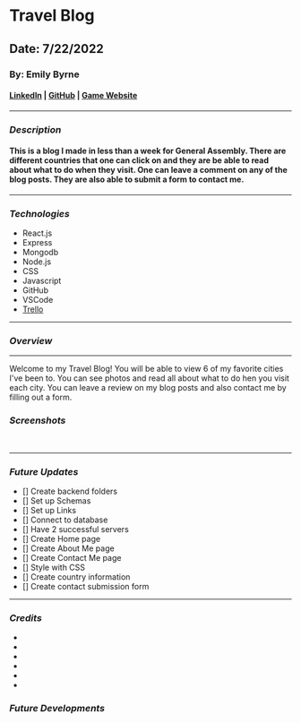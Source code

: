 # Travel Blog

## Date: 7/22/2022

### By: Emily Byrne

#### [LinkedIn](https://www.linkedin.com/in/emilybyrne3/) | [GitHub](https://github.com/embyrne13) | [Game Website]()

---

### **_Description_**

#### This is a blog I made in less than a week for General Assembly. There are different countries that one can click on and they are be able to read about what to do when they visit. One can leave a comment on any of the blog posts. They are also able to submit a form to contact me.

---

### **_Technologies_**

- React.js
- Express
- Mongodb
- Node.js
- CSS
- Javascript
- GitHub
- VSCode
- [Trello](https://trello.com/b/o8rZxOOq/travel-blog)

---

### **_Overview_**

---

Welcome to my Travel Blog! You will be able to view 6 of my favorite cities I've been to. You can see photos and read all about what to do hen you visit each city. You can leave a review on my blog posts and also contact me by filling out a form.

### **_Screenshots_**

![]()
![]()
![]()
![]()

---

### **_Future Updates_**

- [] Create backend folders
- [] Set up Schemas
- [] Set up Links
- [] Connect to database
- [] Have 2 successful servers
- [] Create Home page
- [] Create About Me page
- [] Create Contact Me page
- [] Style with CSS
- [] Create country information
- [] Create contact submission form

---

### **_Credits_**

- []()
- []()
- []()
- []()
- []()
- []()

### **_Future Developments_**
